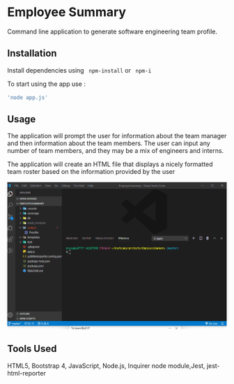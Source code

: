# Employee Summary

Command line application to generate software engineering team profile.

## Installation

Install dependencies using ``` npm-install``` or ``` npm-i```

To start using the app use :

```bash
'node app.js'
```


## Usage
 The application will prompt the user for information about the team manager and then information about the team members. The user can input any number of team members, and they may be a mix of engineers and interns.

   The application will create an HTML file that displays a nicely formatted team roster based on the information provided by the user

![](EmployeeSummaryGif2.gif)

## Tools Used
HTML5, Bootstrap 4, JavaScript, Node.js, Inquirer node module,Jest, jest-html-reporter 
